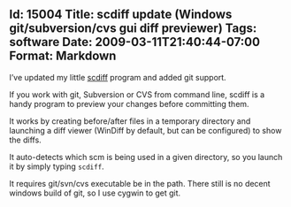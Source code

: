 Id: 15004
Title: scdiff update (Windows git/subversion/cvs gui diff previewer)
Tags: software
Date: 2009-03-11T21:40:44-07:00
Format: Markdown
--------------
I’ve updated my little [scdiff](/software/scdiff/index.html) program and
added git support.

If you work with git, Subversion or CVS from command line, scdiff is a
handy program to preview your changes before committing them.

It works by creating before/after files in a temporary directory and
launching a diff viewer (WinDiff by default, but can be configured) to
show the diffs.

It auto-detects which scm is being used in a given directory, so you
launch it by simply typing `scdiff`.

It requires git/svn/cvs executable be in the path. There still is no
decent windows build of git, so I use cygwin to get git.
